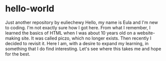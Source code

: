 # hello-world
Just another repository by euliechewy
Hello, my name is Eula and I'm new to coding. I'm not exactly sure how I got here.
From what I remember, I learned the basics of HTML when I was about 10 years old on a website-making site.
It was called piczo, which no longer exists. Then recently I decided to revisit it. Here I am,
with a desire to expand my learning, in something that I do find interesting. Let's see where this takes me and hope for the best.
